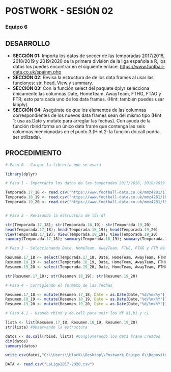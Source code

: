 #     POSTWORK - SESIÓN 02
### Equipo 6



## DESARROLLO
- **SECCIÓN 01:** Importa los datos de soccer de las temporadas 2017/2018, 2018/2019 y 2019/2020 de la primera división de la liga española a R, los datos los puedes encontrar en el siguiente enlace: https://www.football-data.co.uk/spainm.php
- **SECCIÓN 02:** Revisa la estructura de de los data frames al usar las funciones: str, head, View y summary.
- **SECCIÓN 03:** Con la función select del paquete dplyr selecciona únicamente las columnas Date, HomeTeam, AwayTeam, FTHG, FTAG y FTR; esto para cada uno de los data frames. (Hint: también puedes usar lapply).
- **SECCIÓN 04:** Asegúrate de que los elementos de las columnas correspondientes de los nuevos data frames sean del mismo tipo (Hint 1: usa as.Date y mutate para arreglar las fechas). Con ayuda de la función rbind forma un único data frame que contenga las seis columnas mencionadas en el punto 3.(Hint 2: la función do.call podría ser utilizada).


## PROCEDIMIENTO

```R
# Paso 0 - Cargar la librería que se usará

library(dplyr)

# Paso 1 - Importanto los datos de las temporadas 2017/2018, 2018/2019 y 2019/2020

Temporada.17_18 <- read.csv("https://www.football-data.co.uk/mmz4281/1718/SP1.csv")
Temporada.18_19 <- read.csv("https://www.football-data.co.uk/mmz4281/1819/SP1.csv")
Temporada.19_20 <- read.csv("https://www.football-data.co.uk/mmz4281/1920/SP1.csv")


# Paso 2 - Revisando la estructura de los df

str(Temporada.17_18); str(Temporada.18_19); str(Temporada.19_20)
head(Temporada.17_18); head(Temporada.18_19); head(Temporada.19_20)
View(Temporada.17_18); View(Temporada.18_19); View(Temporada.19_20)
summary(Temporada.17_18); summary(Temporada.18_19); summary(Temporada.19_20)

# Paso 3 - Seleccionando Date, HomeTeam, AwayTeam, FTHG, FTAG y FTR de cada df

Resumen.17_18 <- select(Temporada.17_18, Date, HomeTeam, AwayTeam, FTHG, FTAG, FTR)
Resumen.18_19 <- select(Temporada.18_19, Date, HomeTeam, AwayTeam, FTHG, FTAG, FTR)
Resumen.19_20 <- select(Temporada.19_20, Date, HomeTeam, AwayTeam, FTHG, FTAG, FTR)

str(Resumen.17_18); str(Resumen.18_19); str(Resumen.19_20)

# Paso 4 - Corrigiendo el formato de las fechas

Resumen.17_18 <- mutate(Resumen.17_18, Date = as.Date(Date,"%d/%m/%y"))
Resumen.18_19 <- mutate(Resumen.18_19, Date = as.Date(Date,"%d/%m/%Y"))
Resumen.19_20 <- mutate(Resumen.19_20, Date = as.Date(Date,"%d/%m/%Y"))

# Paso 4.1 - Usando rbind y do.call para unir los df a1,b1 y c1

lista <- list(Resumen.17_18, Resumen.18_19, Resumen.19_20)
str(lista) #Observando la estructura

datos <- do.call(rbind, lista) #Conglomerando los data frame creados
dim(datos)
summary(datos)

write.csv(datos,"C:\\Users\\black\\Desktop\\Postwork Equipo 6\\Repositorio\\LaLiga2017-2020.csv",row.names = FALSE)

DATA <- read.csv("LaLiga2017-2020.csv")
```